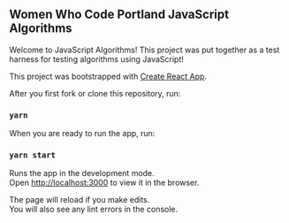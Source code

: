 ## Women Who Code Portland JavaScript Algorithms

Welcome to JavaScript Algorithms! This project was put together as a test harness for testing algorithms using JavaScript!

This project was bootstrapped with [Create React App](https://github.com/facebook/create-react-app).

After you first fork or clone this repository, run:

### `yarn`

When you are ready to run the app, run:

### `yarn start`

Runs the app in the development mode.<br />
Open [http://localhost:3000](http://localhost:3000) to view it in the browser.

The page will reload if you make edits.<br />
You will also see any lint errors in the console.
